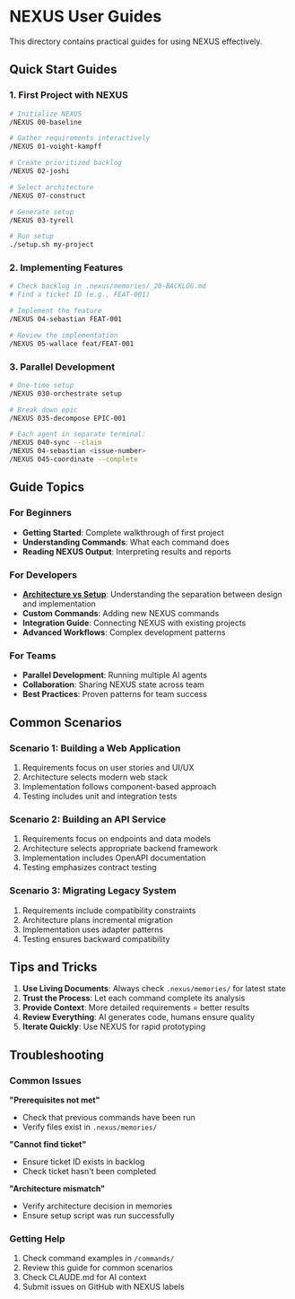 # NEXUS User Guides

This directory contains practical guides for using NEXUS effectively.

## Quick Start Guides

### 1. First Project with NEXUS
```bash
# Initialize NEXUS
/NEXUS 00-baseline

# Gather requirements interactively
/NEXUS 01-voight-kampff

# Create prioritized backlog
/NEXUS 02-joshi

# Select architecture
/NEXUS 07-construct

# Generate setup
/NEXUS 03-tyrell

# Run setup
./setup.sh my-project
```

### 2. Implementing Features
```bash
# Check backlog in .nexus/memories/_20-BACKLOG.md
# Find a ticket ID (e.g., FEAT-001)

# Implement the feature
/NEXUS 04-sebastian FEAT-001

# Review the implementation
/NEXUS 05-wallace feat/FEAT-001
```

### 3. Parallel Development
```bash
# One-time setup
/NEXUS 030-orchestrate setup

# Break down epic
/NEXUS 035-decompose EPIC-001

# Each agent in separate terminal:
/NEXUS 040-sync --claim
/NEXUS 04-sebastian <issue-number>
/NEXUS 045-coordinate --complete
```

## Guide Topics

### For Beginners
- **Getting Started**: Complete walkthrough of first project
- **Understanding Commands**: What each command does
- **Reading NEXUS Output**: Interpreting results and reports

### For Developers
- **[Architecture vs Setup](architecture-vs-setup.md)**: Understanding the separation between design and implementation
- **Custom Commands**: Adding new NEXUS commands
- **Integration Guide**: Connecting NEXUS with existing projects
- **Advanced Workflows**: Complex development patterns

### For Teams
- **Parallel Development**: Running multiple AI agents
- **Collaboration**: Sharing NEXUS state across team
- **Best Practices**: Proven patterns for team success

## Common Scenarios

### Scenario 1: Building a Web Application
1. Requirements focus on user stories and UI/UX
2. Architecture selects modern web stack
3. Implementation follows component-based approach
4. Testing includes unit and integration tests

### Scenario 2: Building an API Service
1. Requirements focus on endpoints and data models
2. Architecture selects appropriate backend framework
3. Implementation includes OpenAPI documentation
4. Testing emphasizes contract testing

### Scenario 3: Migrating Legacy System
1. Requirements include compatibility constraints
2. Architecture plans incremental migration
3. Implementation uses adapter patterns
4. Testing ensures backward compatibility

## Tips and Tricks

1. **Use Living Documents**: Always check `.nexus/memories/` for latest state
2. **Trust the Process**: Let each command complete its analysis
3. **Provide Context**: More detailed requirements = better results
4. **Review Everything**: AI generates code, humans ensure quality
5. **Iterate Quickly**: Use NEXUS for rapid prototyping

## Troubleshooting

### Common Issues

**"Prerequisites not met"**
- Check that previous commands have been run
- Verify files exist in `.nexus/memories/`

**"Cannot find ticket"**
- Ensure ticket ID exists in backlog
- Check ticket hasn't been completed

**"Architecture mismatch"**
- Verify architecture decision in memories
- Ensure setup script was run successfully

### Getting Help

1. Check command examples in `/commands/`
2. Review this guide for common scenarios
3. Check CLAUDE.md for AI context
4. Submit issues on GitHub with NEXUS labels